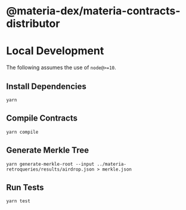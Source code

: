 # @materia-dex/materia-contracts-distributor

# Local Development

The following assumes the use of `node@>=10`.

## Install Dependencies

`yarn`

## Compile Contracts

`yarn compile`

## Generate Merkle Tree

`yarn generate-merkle-root --input ../materia-retroqueries/results/airdrop.json > merkle.json`

## Run Tests

`yarn test`
